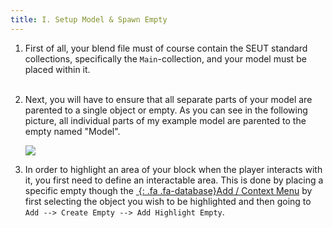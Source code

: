 ```yaml
---
title: I. Setup Model & Spawn Empty
---
```

1. First of all, your blend file must of course contain the SEUT standard collections, specifically the `Main`-collection, and your model must be placed within it.
<br><br/>

2. Next, you will have to ensure that all separate parts of your model are parented to a single object or empty. As you can see in the following picture, all individual parts of my example model are parented to the empty named "Model".

    ![](/modding-reference/assets/images/tutorials/seut/interaction-highlight_structure.png)

3. In order to highlight an area of your block when the player interacts with it, you first need to define an interactable area. This is done by placing a specific empty though the [*&nbsp;*{: .fa .fa-database}Add / Context Menu](/modding-reference/reference/tools/3d-modelling/seut/add-context-menu) by first selecting the object you wish to be highlighted and then going to `Add --> Create Empty --> Add Highlight Empty`.
<br><br/>